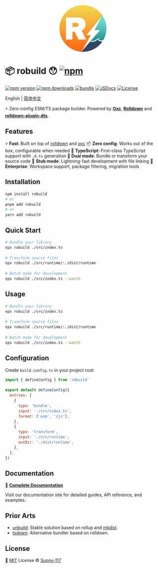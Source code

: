 <div align="center">
  <img src="./docs/public/logo.png" alt="robuild" width="30%" />
</div>

# 📦 robuild 😯 [![npm](https://img.shields.io/npm/v/robuild.svg)](https://npmjs.com/package/robuild)

[![npm version][npm-version-src]][npm-version-href]
[![npm downloads][npm-downloads-src]][npm-downloads-href]
[![bundle][bundle-src]][bundle-href]
[![JSDocs][jsdocs-src]][jsdocs-href]
[![License][license-src]][license-href]

English | <a href="./README-zh.md">简体中文</a>

⚡️ Zero-config ESM/TS package builder. Powered by [**Oxc**](https://oxc.rs/), [**Rolldown**](https://rolldown.rs/) and [**rolldown-plugin-dts**](https://github.com/sxzz/rolldown-plugin-dts).

## Features

⚡ **Fast**: Built on top of [rolldown](https://rolldown.rs/) and [oxc](https://oxc.rs/)
📦 **Zero config**: Works out of the box, configurable when needed
🎯 **TypeScript**: First-class TypeScript support with `.d.ts` generation
🔄 **Dual mode**: Bundle or transform your source code
🚀 **Stub mode**: Lightning-fast development with file linking
🏢 **Enterprise**: Workspace support, package filtering, migration tools

## Installation

```sh
npm install robuild
# or
pnpm add robuild
# or
yarn add robuild
```

## Quick Start

```sh
# Bundle your library
npx robuild ./src/index.ts

# Transform source files
npx robuild ./src/runtime/:./dist/runtime

# Watch mode for development
npx robuild ./src/index.ts --watch
```

## Usage

```sh
# Bundle your library
npx robuild ./src/index.ts

# Transform source files
npx robuild ./src/runtime/:./dist/runtime

# Watch mode for development
npx robuild ./src/index.ts --watch
```

## Configuration

Create `build.config.ts` in your project root:

```js
import { defineConfig } from 'robuild'

export default defineConfig({
  entries: [
    {
      type: 'bundle',
      input: './src/index.ts',
      format: ['esm', 'cjs'],
    },
    {
      type: 'transform',
      input: './src/runtime',
      outDir: './dist/runtime',
    },
  ],
})
```

## Documentation

📖 **[Complete Documentation](https://sunny-117.github.io/robuild/)**

Visit our documentation site for detailed guides, API reference, and examples.

## Prior Arts

- [unbuild](https://github.com/unjs/unbuild): Stable solution based on rollup and [mkdist](https://github.com/unjs/mkdist).
- [tsdown](https://tsdown.dev/): Alternative bundler based on rolldown.

## License

💛 [MIT](./LICENSE) License © [Sunny-117](https://github.com/Sunny-117)
<!-- Badges -->

[npm-version-src]: https://img.shields.io/npm/v/robuild?style=flat&colorA=080f12&colorB=1fa669
[npm-version-href]: https://npmjs.com/package/robuild
[npm-downloads-src]: https://img.shields.io/npm/dm/robuild?style=flat&colorA=080f12&colorB=1fa669
[npm-downloads-href]: https://npmjs.com/package/robuild
[bundle-src]: https://img.shields.io/bundlephobia/minzip/robuild?style=flat&colorA=080f12&colorB=1fa669&label=minzip
[bundle-href]: https://bundlephobia.com/result?p=robuild
[license-src]: https://img.shields.io/github/license/Sunny-117/robuild.svg?style=flat&colorA=080f12&colorB=1fa669
[license-href]: https://github.com/Sunny-117/robuild/blob/main/LICENSE
[jsdocs-src]: https://img.shields.io/badge/jsdocs-reference-080f12?style=flat&colorA=080f12&colorB=1fa669
[jsdocs-href]: https://www.jsdocs.io/package/robuild
